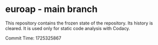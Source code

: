 # euroap - main branch

This repository contains the frozen state of the repository.
Its history is cleared. It is used only for static code
analysis with Codacy.

Commit Time: 1725325867